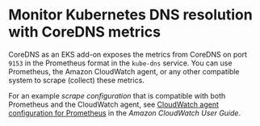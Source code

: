 # Monitor Kubernetes DNS resolution with CoreDNS metrics<a name="coredns-metrics"></a>

CoreDNS as an EKS add\-on exposes the metrics from CoreDNS on port `9153` in the Prometheus format in the `kube-dns` service\. You can use Prometheus, the Amazon CloudWatch agent, or any other compatible system to scrape \(collect\) these metrics\.

For an example *scrape configuration* that is compatible with both Prometheus and the CloudWatch agent, see [CloudWatch agent configuration for Prometheus](https://docs.aws.amazon.com/AmazonCloudWatch/latest/monitoring/ContainerInsights-Prometheus-Setup-configure.html) in the *Amazon CloudWatch User Guide*\.